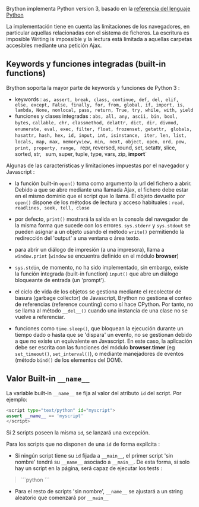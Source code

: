 Brython implementa Python version 3, basado en la [referencia del lenguaje Python](https://docs.python.org/3/reference/index.html)
 
La implementación tiene en cuenta las limitaciones de los navegadores, en particular
aquellas relacionadas con el sistema de ficheros. La escritura es imposible Writing is impossible y la lectura está
limitada a aquellas carpetas accesibles mediante una petición Ajax.

 Keywords y funciones integradas (built-in functions)
----------------------------------------------------

Brython soporta la mayor parte de keywords y funciones de Python 3 :

- keywords : `as, assert, break, class, continue, def, del, elif, else, except, False, finally, for, from, global, if, import, is, lambda, None, nonlocal, pass, return, True, try, while, with, yield`
- funciones y clases integradas : `abs, all, any, ascii, bin, bool, bytes,`
  `callable, chr, classmethod, delattr, dict, dir, divmod, `
  `enumerate, eval, exec, filter, float, frozenset, getattr, `
  `globals, hasattr, hash, hex, id, input, int, isinstance, `
  `iter, len, list, locals, map, max, memoryview, min, `
  `next, object, open, ord, pow, print, property, range, `
  repr, reversed, round, set, setattr, slice, sorted, str, `
  `sum, super, tuple, type, vars, zip, __import__`

Algunas de las características y limitaciones impuestas por el navegador y Javascript :

- la función built-in `open()` toma como argumento la url del fichero a
  abrir. Debido a que se abre mediante una llamada Ajax, el fichero debe estar en el mismo dominio que
  el script que lo llama. El objeto devuelto por `open()` dispone de los métodos de lectura y acceso
  habituales : `read, readlines, seek, tell, close`

- por defecto, `print()` mostrará la salida en la consola del navegador de la misma forma que sucede 
  con los errores. `sys.stderr` y `sys.stdout` se pueden asignar a un objeto usando 
  el método `write()` permitiendo la redirección del 'output' a una ventana o área texto. 

- para abrir un diálogo de impresión (a una impresora), llama a `window.print` 
  (`window` se encuentra definido en el módulo **browser**)

- `sys.stdin`, de momento, no ha sido implementado, sin embargo, existe la 
  función integrada (built-in function) `input()` que abre un diálogo bloqueante 
  de entrada (un 'prompt').

- el ciclo de vida de los objetos se gestiona mediante el recolector de basura (garbage collector)
  de Javascript, Brython no gestiona el conteo de referencias (reference counting) como sí hace CPython. 
  Por tanto,  no se llama al método `__del__()` cuando una instancia de una clase no se vuelve a referenciar.

- funciones como `time.sleep()`, que bloquean la ejecución durante un tiempo dado
  o hasta que se 'dispara' un evento, no se gestionan debido a que no existe un equivalente
  en Javascript. En este caso, la aplicación debe ser escrita con las funciones
  del módulo **browser.timer** (eg `set_timeout()`, 
  `set_interval()`), o mediante manejadores de eventos (método `bind()` de los elementos del DOM).


Valor Built-in `__name__`
-------------------------

La variable built-in `__name__` se fija al valor del atributo `id`
del script. Por ejemplo:

```python
<script type="text/python" id="myscript">
assert __name__ == 'myscript'
</script>
```

Si 2 scripts poseen la misma `id`, se lanzará una excepción.

Para los scripts que no disponen de una `id` de forma explícita :

- Si ningún script tiene su `id` fijada a `__main__`, el primer script 'sin nombre' tendrá su `__name__` asociado a
 `__main__`. De esta forma, si solo hay un script en la página,
  será capaz de ejecutar los tests :

<blockquote>
```python
<script type="text/python">
if __name__=='__main__':
    print('hello !')
</script>
```
</blockquote>

- Para el resto de scripts 'sin nombre', `__name__` se ajustará a un string aleatorio que comenzará 
 por `__main__`
